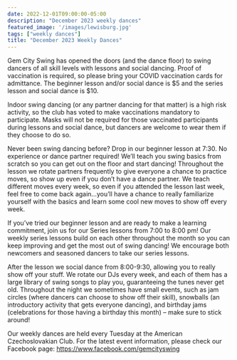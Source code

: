```yaml
---
date: 2022-12-01T09:00:00-05:00
description: "December 2023 weekly dances"
featured_image: '/images/lewisburg.jpg'
tags: ["weekly dances"]
title: "December 2023 Weekly Dances"
---
```

Gem City Swing has opened the doors (and the dance floor) to swing dancers of all skill levels with lessons and social dancing. Proof of vaccination is required, so please bring your COVID vaccination cards for admittance. The beginner lesson and/or social dance is $5 and the series lesson and social dance is $10.

Indoor swing dancing (or any partner dancing for that matter) is a high risk activity, so the club has voted to make vaccinations mandatory to participate. Masks will not be required for those vaccinated participants during lessons and social dance, but dancers are welcome to wear them if they choose to do so.

Never been swing dancing before? Drop in our beginner lesson at 7:30. No experience or dance partner required! We’ll teach you swing basics from scratch so you can get out on the floor and start dancing! Throughout the lesson we rotate partners frequently to give everyone a chance to practice moves, so show up even if you don’t have a dance partner. We teach different moves every week, so even if you attended the lesson last week, feel free to come back again…you’ll have a chance to really familiarize yourself with the basics and learn some cool new moves to show off every week.

If you’ve tried our beginner lesson and are ready to make a learning commitment, join us for our Series lessons from 7:00 to 8:00 pm! Our weekly series lessons build on each other throughout the month so you can keep improving and get the most out of swing dancing! We encourage both newcomers and seasoned dancers to take our series lessons.

After the lesson we social dance from 8:00-9:30, allowing you to really show off your stuff. We rotate our DJs every week, and each of them has a large library of swing songs to play you, guaranteeing the tunes never get old. Throughout the night we sometimes have small events, such as jam circles (where dancers can choose to show off their skill), snowballs (an introductory activity that gets everyone dancing), and birthday jams (celebrations for those having a birthday this month) – make sure to stick around!

Our weekly dances are held every Tuesday at the American Czechoslovakian Club. For the latest event information, please check our Facebook page: https://www.facebook.com/gemcityswing
